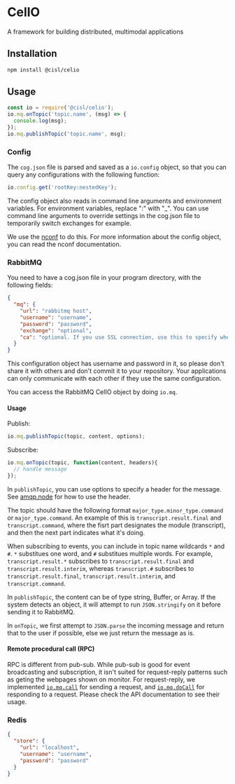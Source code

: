 CelIO
=====

A framework for building distributed, multimodal applications

## Installation
```bash
npm install @cisl/celio
```

## Usage
```js
const io = require('@cisl/celio');
io.mq.onTopic('topic.name', (msg) => {
  console.log(msg);
});
io.mq.publishTopic('topic.name', msg);
```

### Config

The `cog.json` file is parsed and saved as a `io.config` object, so that you can query any configurations with the following function:
```js
io.config.get('rootKey:nestedKey');
```
The config object also reads in command line arguments and environment variables.
For environment variables, replace ":" with "_". 
You can use command line arguments to override settings in the cog.json file to temporarily switch exchanges for example.

We use the [nconf](https://github.com/indexzero/nconf) to do this.
For more information about the config object, you can read the nconf documentation.

### RabbitMQ
You need to have a cog.json file in your program directory, with the following fields:
```json
{
  "mq": {
    "url": "rabbitmq host",
    "username": "username",
    "password": "password",
    "exchange": "optional",
    "ca": "optional. If you use SSL connection, use this to specify where the certificate file is."
  }
}
```
This configuration object has username and password in it, 
so please don't share it with others and don't commit it to your repository.
Your applications can only communicate with each other if they use the same configuration.

You can access the RabbitMQ CelIO object by doing `io.mq`.

#### Usage
Publish:
```js
io.mq.publishTopic(topic, content, options);
```
Subscribe:
```js
io.mq.onTopic(topic, function(content, headers){
  // handle message
});
```
In `publishTopic`, you can use options to specify a header for the message.
See [amqp.node](http://www.squaremobius.net/amqp.node/channel_api.html#channel_publish) for how to use the header.

The topic should have the following format `major_type.minor_type.command` or `major_type.command`.
An example of this is `transcript.result.final` and `transcript.command`, where the fisrt part
designates the module (transcript), and then the next part indicates what it's doing.

When subscribing to events, you can include in topic name wildcards `*` and `#`.
`*` substitues one word, and `#` substitues multiple words. For example, `transcript.result.*`
subscribes to `transcript.result.final` and `transcript.result.interim`, whereas `transcript.#` subscribes
to `transcript.result.final`, `transcript.result.interim`, and `transcript.command`.

In `publishTopic`, the content can be of type string, Buffer, or Array. If the system detects an object,
it will attempt to run `JSON.stringify` on it before sending it to RabbitMQ.

In `onTopic`, we first attempt to `JSON.parse` the incoming message and return that to the user if possible,
else we just return the message as is.

#### Remote procedural call (RPC)
RPC is different from pub-sub.
While pub-sub is good for event broadcasting and subscription,
it isn't suited for request-reply patterns such as geting the webpages shown on monitor.
For request-reply, we implemented [`io.mq.call`](https://pages.github.ibm.com/celio/CELIO/CELIO.html#call) for sending a request,
and [`io.mq.doCall`](https://pages.github.ibm.com/celio/CELIO/CELIO.html#doCall) for responding to a request.
Please check the API documentation to see their usage.

### Redis
```json
{
  "store": {
    "url": "localhost",
    "username": "username",
    "password": "password"
  }
}
```
